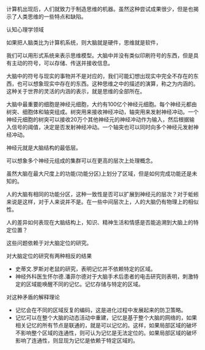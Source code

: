 计算机出现后，人们就致力于制造思维的机器。虽然这种尝试成果很少，但是也揭示了人类思维的一些特点和缺陷。

认知心理学领域

如果把人脑类比为计算机系统，则大脑就是硬件，思维就是软件，

我们可以用形式系统来表示思维模型。大脑中并没有类似印刷符号的东西，但是具有主动的符号，可以存储、传送并接收信息。

大脑中的符号与现实的事物并不是对应的，我们可能幻想出现实中完全不存在的东西，也可以想象现实中存在的东西。这种思维之中的描述的演算，称之为内涵的。这种关于世界的灵活的内涵的表示，就是思维的全部所在。



大脑中最重要的细胞是神经元细胞，大约有100亿个神经元细胞。每个神经元都由树突、细胞体和轴突组成。树突用来接收神经冲动，轴突用来发射神经冲动。一个神经元细胞的树突可以接收20万个其他神经元的神经冲动作为输入，然后根据输入信号的阈值，决定是否发射神经冲动。一个轴突也可以同时向多个神经元发射神经冲动。

神经元就是大脑结构的最低层。

可以想象多个神经元组成的集群可以在更高的层次上处理概念。

虽然大脑在最大尺度上的功能(功能分区)上划分了区域，但是如何完成功能还是未知的。

人的大脑有相同的功能分区，这种一致性是否可以扩展到神经元的层次？对于蚯蚓来说是这样，对于人来说并不是。在一些中间层次上，人的大脑仍有物理上的相似性。

人的差异如何表现在大脑结构上，知识、精神生活和情感是否能追溯到大脑上的特定位置？

这些问题依赖于对大脑定位的研究。

对大脑定位的研究有两种相反的结果
+ 史蒂文.罗斯对老鼠的研究，表明记忆并不依赖特定的区域。
+ 神经外科医生怀尔德.潘菲尔德对于大脑手术后患者的电击研究则表明，刺激特定的区域能唤醒不同的记忆。记忆存储与特定的区域。

对这种矛盾的解释理论
+ 记忆会在不同的区域反复的编码，这是进化过程中发展起来的防卫策略。
+ 记忆可以在整个大脑的动态活动中重建，记忆是基于整个大脑的网络的，如果相关记忆的所有节点是联通的，就是可以记忆的。这样，如果局部区域的破坏不影响整个区域的连通性，则可认为记忆是无法定位的。如果局部区域的破坏影响了连通性，则显现为记忆是依赖于特定区域的。

